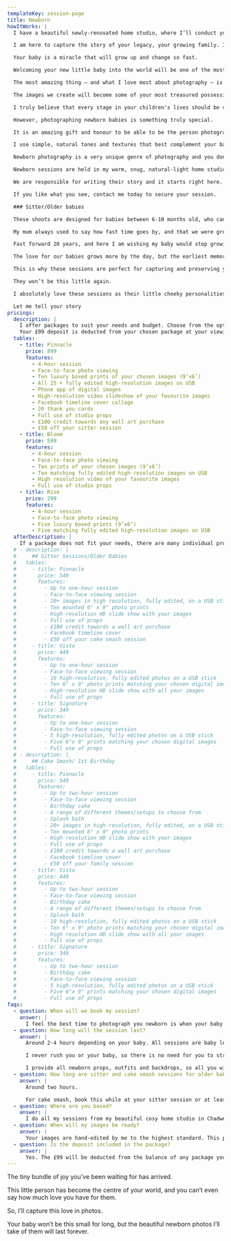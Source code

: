 ```yaml
---
templateKey: session-page
title: Newborn
howItWorks: |
  I have a beautiful newly-renovated home studio, where I’ll conduct your session. 

  I am here to capture the story of your legacy, your growing family. I’ll create and freeze the memory of the new love you have for your little baby. These images will invoke the memories of when you first met. 

  Your baby is a miracle that will grow up and change so fast. 

  Welcoming your new little baby into the world will be one of the most emotional and incredible experiences of your life. I want to capture those feelings for you, document them for you to hold onto forever – give you a moment frozen in time that will go on to become a family visual heirloom. 

  The most amazing thing – and what I love most about photography – is it has the power to transport you back to all those incredible moments. I love the feeling of creating an image that will bring back the emotions we experience at a particular moment in our lives. 

  The images we create will become some of your most treasured possessions. I love creating these images which will decorate your home with memories of this incredible chapter in your life.  

  I truly believe that every stage in your children's lives should be celebrated and captured. 

  However, photographing newborn babies is something truly special.

  It is an amazing gift and honour to be able to be the person photographing them. My aim is to create beautiful, soft and timeless images. 

  I use simple, natural tones and textures that best complement your baby. I feel the best time to photograph newborns is between 7 and 15 days old, and I’d highly recommend you book your session as soon as you know your due date. We’ll make a provisional booking for 10 days after your due date, and we can adjust this if your baby is early or late. 

  Newborn photography is a very unique genre of photography and you don't get a second chance to get it right. I love creating and working in a calm and peaceful environment during my newborn sessions, as this allows us all to have a truly magical experience. 

  Newborn sessions are held in my warm, snug, natural-light home studio in Essex. My studio is filled with simple, natural textures, wraps and minimalist props, which will all available for use during your session. I would also always encourage, parents & siblings to get involved in the images too.

  We are responsible for writing their story and it starts right here. 

  If you like what you see, contact me today to secure your session.

  ### Sitter/Older babies

  These shoots are designed for babies between 6-10 months old, who can sit up confidently unaided but are not yet walking. 

  My mum always used to say how fast time goes by, and that we were growing up too fast. All the while, I was impatiently waiting to grow up and become independent. 

  Fast forward 20 years, and here I am wishing my baby would stop growing up so fast!  I’m not the one telling every newborn client how quickly they grow.

  The love for our babies grows more by the day, but the earliest memories will fade a bit and their tiny toes will grow. 

  This is why these sessions are perfect for capturing and preserving your littles one’s gummy smiles, arm rolls and chubby toes. 

  They won’t be this little again. 

  I absolutely love these sessions as their little cheeky personalities are staring to shine and I get to capture all the details that make unique and perfect.                    

  Let me tell your story
pricings:
  description: |
    I offer packages to suit your needs and budget. Choose from the options below and please get in touch if you’d like anything a little different.
    Your £99 deposit is deducted from your chosen package at your viewing & ordering appointment.
  tables:
    - title: Pinnacle
      price: 899
      features:
        - 4-hour session
        - Face-to-face photo viewing
        - Ten luxury boxed prints of your chosen images (9’x6’)
        - All 25 + fully edited high-resolution images on USB
        - Phone app of digital images
        - High-resolution video slideshow of your favourite images
        - Facebook timeline cover collage
        - 20 thank you cards
        - Full use of studio props
        - £100 credit towards any wall art purchase
        - £50 off your sitter session
    - title: Bloom
      price: 599
      features:
        - 4-hour session
        - Face-to-face photo viewing
        - Ten prints of your chosen images (9’x6’)
        - Ten matching fully edited high-resolution images on USB
        - High resolution video of your favourite images
        - Full use of studio props
    - title: Rise
      price: 299
      features:
        - 4-hour session
        - Face-to-face photo viewing
        - Five luxury boxed prints (9’x6’)
        - Five matching fully edited high-resolution images on USB
  afterDescription: |
    If a package does not fit your needs, there are many individual products you can chose from, additional to your session fee.
  # - description: |
  #     ## Sitter Sessions/Older Babies
  #   tables:
  #     - title: Pinnacle
  #       price: 549
  #       features:
  #         - Up to one-hour session
  #         - Face-to-face viewing session
  #         - 20+ images in high resolution, fully edited, on a USB stick
  #         - Ten mounted 6" x 9" photo prints
  #         - High-resolution HD slide show with your images
  #         - Full use of props
  #         - £100 credit towards a wall art purchase
  #         - Facebook timeline cover
  #         - £50 off your cake smash session 
  #     - title: Vista
  #       price: 449
  #       features:
  #         - Up to one-hour session
  #         - Face-to-face viewing session
  #         - 10 high-resolution, fully edited photos on a USB stick
  #         - Ten 6" x 9" photo prints matching your chosen digital images
  #         - High-resolution HD slide show with all your images
  #         - Full use of props
  #     - title: Signature
  #       price: 349
  #       features:
  #         - Up to one-hour session
  #         - Face-to-face viewing session
  #         - 5 high-resolution, fully edited photos on a USB stick
  #         - Five 6"x 9" prints matching your chosen digital images
  #         - Full use of props
  # - description: |
  #     ## Cake Smash/ 1st Birthday 
  #   tables:
  #     - title: Pinnacle
  #       price: 549
  #       features:
  #         - Up to two-hour session
  #         - Face-to-face viewing session
  #         - Birthday cake
  #         - A range of different themes/setups to choose from
  #         - Splash bath
  #         - 20+ images in high-resolution, fully edited, on a USB stick
  #         - Ten mounted 6" x 9" photo prints
  #         - High-resolution HD slide show with your images
  #         - Full use of props
  #         - £100 credit towards a wall art purchase
  #         - Facebook timeline cover
  #         - £50 off your family session 
  #     - title: Vista
  #       price: 449
  #       features:
  #         - Up to two-hour session
  #         - Face-to-face viewing session
  #         - Birthday cake 
  #         - A range of different themes/setups to choose from
  #         - Splash bath
  #         - 10 high-resolution, fully edited photos on a USB stick
  #         - Ten 6" x 9" photo prints matching your chosen digital images
  #         - High resolution HD slide show with all your images
  #         - Full use of props
  #     - title: Signature
  #       price: 349
  #       features:
  #         - Up to two-hour session
  #         - Birthday cake 
  #         - Face-to-face viewing session
  #         - 5 high-resolution, fully edited photos on a USB stick
  #         - Five 6"x 9" prints matching your chosen digital images
  #         - Full use of props
faqs:
  - question: When will we book my session?
    answer: |
      I feel the best time to photograph you newborn is when your baby is between 4-14 days old. I highly recommend you book your session as soon as you know your due date. We will make a provisional booking and patiently await their arrival. If it doesn’t work out for me to photograph your baby by 14 days old, we can do this when your baby is a little older, no problem. The session may take a little longer as after 14 days your baby is no longer at their sleepiest. They become more alert, and less curled and snuggled. Nevertheless, we will achieve beautiful images that you’ll love forever. Your baby may be more awake and not be able to be put into the same poses as babies 14 days old or younger. But there are many poses we can do to show off their perfect little selves.
  - question: How long will the session last?
    answer: |
      Around 2-4 hours depending on your baby. All sessions are baby led, so if they’re super sleepy, sessions will be on the shorter side but if they need extra feeding, burping or changing, then we will simply take more time. 

      I never rush you or your baby, so there is no need for you to stress if baby needs extra feeds (I am known for my patience, even though my husband may disagree!) Please don’t have anything planned for directly after your session though, as we can possibly go over time. 

      I provide all newborn props, outfits and backdrops, so all you will need to bring to your session are the baby’s feeds, with some extra to be on the safe side – and a backup outfit for mum and dad in case of any accidents. I’ll email you how to prep for your session before it, with more in-depth information of what to expect, what to wear, and my address. 
  - question: How long are sitter and cake smash sessions for older babies? 
    answer: |
      Around two hours.

      For cake smash, book this while at your sitter session or at least six months before the birthday, to make sure i can fit you in.
  - question: Where are you based?
    answer: |
      I do all my sessions from my beautiful cosy home studio in Chadwell Heath in Essex. I will give my address before you are due to arrive. I don’t travel for newborn sessions, however, if for some reason you are unable to get to me once your baby is born, please call me and we can arrange something.
  - question: When will my images be ready?
    answer: |
      Your images are hand-edited by me to the highest standard. This process takes around 10 days. Once your gallery is ready, you will be invited back to the studio for a private viewing session where you’ll choose your favourite images and what you’d like to purchase. Final payment is made on this day. 
  - question: Is the deposit included in the package?
    answer: |
      Yes. The £99 will be deducted from the balance of any package you choose.
---
```

The tiny bundle of joy you’ve been waiting for has arrived.

This little person has become the centre of your world, and you can’t even say how much
love you have for them.

So, I’ll capture this love in photos.

Your baby won’t be this small for long, but the beautiful newborn photos I’ll take of them
will last forever.